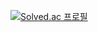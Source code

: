 [![Solved.ac 프로필](http://mazassumnida.wtf/api/generate_badge?boj=ash_girlfriend)](https://solved.ac/ash_girlfriend)
